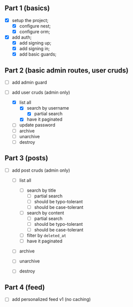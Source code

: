 ## Part 1 (basics)

- [x] setup the project;
  - [x] configure nest;
  - [x] configure orm;

- [x] add auth;
  - [x] add signing up;
  - [x] add signing in;
  - [x] add basic guards;

## Part 2 (basic admin routes, user cruds)

- [ ] add admin guard

- [ ] add user cruds (admin only)
  - [x] list all
    - [x] search by username
      - [x] partial search
    - [x] have it paginated
  - [ ] update password
  - [ ] archive
  - [ ] unarchive
  - [ ] destroy

## Part 3 (posts)

- [ ] add post cruds (admin only)
  - [ ] list all
      - [ ] search by title
        - [ ] partial search
        - [ ] should be typo-tolerant
        - [ ] should be case-tolerant
      - [ ] search by content
        - [ ] partial search
        - [ ] should be typo-tolerant
        - [ ] should be case-tolerant
      - [ ] filter by `deleted_at`
      - [ ] have it paginated
  - [ ] archive
  - [ ] unarchive
  - [ ] destroy



## Part 4 (feed)

- [ ] add personalized feed v1 (no caching)
